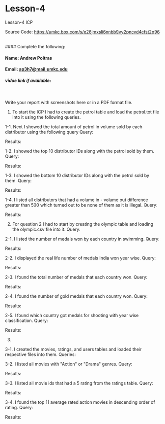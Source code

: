 # Lesson-4
Lesson-4 ICP

Source Code: https://umkc.box.com/s/e26jmxsli6nnbb9vy2pncvd4cfst2q96

<br/>
#### Complete the following:

#### Name: Andrew Poitras
#### Email: ap3h7@mail.umkc.edu
##### vidoe link if available:

<br/>
 
Write your report with screenshots here or in a PDF format file.
1. To start the ICP I had to create the petrol table and load the petrol.txt file into it using the following queries.
 
 

1-1. Next I showed the total amount of petrol in volume sold by each distributor using the following query
Query:
 
Results:
 

1-2. I showed the top 10 distributor IDs along with the petrol sold by them.
Query:
 
Results:
 

1-3. I showed the bottom 10 distributor IDs along with the petrol sold by them.
Query:
 
Results:
 

1-4. I listed all distributors that had a volume in - volume out difference greater than 500 which turned out to be none of them as it is illegal.
Query:
 
Results:
 

2. For question 2 I had to start by creating the olympic table and loading the olympic.csv file into it.
Query:
 
 

2-1. I listed the number of medals won by each country in swimming.
Query:
 
Results:
 

2-2. I displayed the real life number of medals India won year wise.
Query:
 
Results:
 

2-3. I found the total number of medals that each country won.
Query:
 
Results:

 

2-4. I found the number of gold medals that each country won.
Query:
 
Results:
 

2-5. I found which country got medals for shooting with year wise classification.
Query:
 
Results:
 

3. 
3-1. I created the movies, ratings, and users tables and loaded their respective files into them.
Queries:
 
 
 
 

3-2. I listed all movies with "Action" or "Drama" genres.
Query:
 
Results:
 

3-3. I listed all movie ids that had a 5 rating from the ratings table.
Query:
 
Results:
 

3-4. I found the top 11 average rated action movies in descending order of rating.
Query:
 
Results:
 








